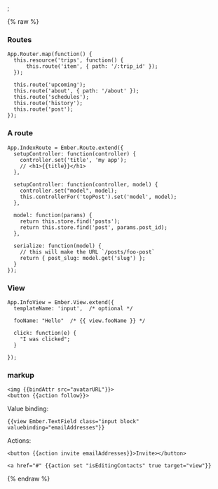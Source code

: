 ;

{% raw %}

### Routes

    App.Router.map(function() {
      this.resource('trips', function() {
          this.route('item', { path: '/:trip_id' });
      });

      this.route('upcoming');
      this.route('about', { path: '/about' });
      this.route('schedules');
      this.route('history');
      this.route('post');
    });

### A route

    App.IndexRoute = Ember.Route.extend({
      setupController: function(controller) {
        controller.set('title', 'my app');
        // <h1>{{title}}</h1>
      },

      setupController: function(controller, model) {
        controller.set("model", model);
        this.controllerFor('topPost').set('model', model);
      },

      model: function(params) {
        return this.store.find('posts');
        return this.store.find('post', params.post_id);
      },
      
      serialize: function(model) {
        // this will make the URL `/posts/foo-post`
        return { post_slug: model.get('slug') };
      }
    });

### View

    App.InfoView = Ember.View.extend({
      templateName: 'input',  /* optional */

      fooName: "Hello"  /* {{ view.fooName }} */

      click: function(e) {
        "I was clicked";
      }

    });

### markup

    <img {{bindAttr src="avatarURL"}}>
    <button {{action follow}}>

Value binding:

    {{view Ember.TextField class="input block" valuebinding="emailAddresses"}}

Actions:

    <button {{action invite emailAddresses}}>Invite></button>

    <a href="#" {{action set "isEditingContacts" true target="view"}} 

{% endraw %}
